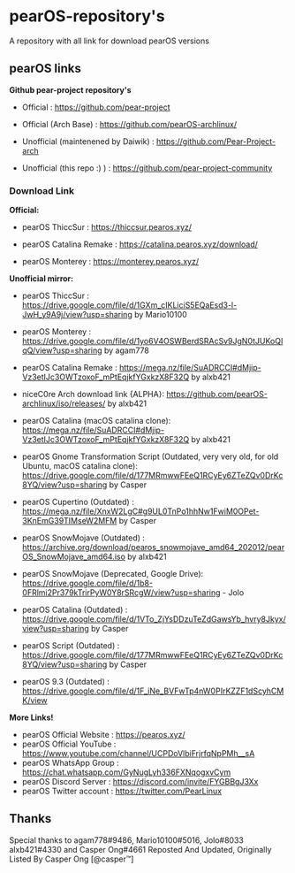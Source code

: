 # pearOS-repository's
A repository with all link for download pearOS versions

## pearOS links

<strong> Github pear-project repository's </strong>

- Official : https://github.com/pear-project

- Official (Arch Base) : https://github.com/pearOS-archlinux/

- Unofficial (maintenened by Daiwik) : https://github.com/Pear-Project-arch

- Unofficial (this repo :) ) : https://github.com/pear-project-community

<h3><strong> Download Link </strong></h3>

<strong> Official: </strong>
- pearOS ThiccSur : https://thiccsur.pearos.xyz/

- pearOS Catalina Remake : https://catalina.pearos.xyz/download/

- pearOS Monterey : https://monterey.pearos.xyz/

<strong> Unofficial mirror: </strong>

- pearOS ThiccSur : https://drive.google.com/file/d/1GXm_cIKLiciS5EQaEsd3-l-JwH_y9A9j/view?usp=sharing by Mario10100

- pearOS Monterey : https://drive.google.com/file/d/1yo6V4OSWBerdSRAcSv9JgN0tJUKoQIqQ/view?usp=sharing by agam778

- pearOS Catalina Remake : https://mega.nz/file/SuADRCCI#dMjip-Vz3etIJc3OWTzoxoF_mPtEqjkfYGxkzX8F32Q by alxb421

- niceC0re Arch download link {ALPHA}: https://github.com/pearOS-archlinux/iso/releases/ by alxb421

- pearOS Catalina (macOS catalina clone): https://mega.nz/file/SuADRCCI#dMjip-Vz3etIJc3OWTzoxoF_mPtEqjkfYGxkzX8F32Q by alxb421

- pearOS Gnome Transformation Script (Outdated, very very old, for old Ubuntu, macOS catalina clone): https://drive.google.com/file/d/177MRmwwFEeQ1RCyEy6ZTeZQv0DrKc8YQ/view?usp=sharing by Casper

- pearOS Cupertino (Outdated) : https://mega.nz/file/XnxW2LgC#g9UL0TnPo1hhNw1FwiM0OPet-3KnEmG39TIMseW2MFM by Casper

- pearOS SnowMojave (Outdated) : https://archive.org/download/pearos_snowmojave_amd64_202012/pearOS_SnowMojave_amd64.iso by alxb421

- pearOS SnowMojave (Deprecated, Google Drive): https://drive.google.com/file/d/1b8-0FRlmi2Pr379kTrirPyW0Y8rSRcgW/view?usp=sharing - Jolo

- pearOS Catalina (Outdated) : https://drive.google.com/file/d/1VTo_ZjYsDDzuTeZdGawsYb_hvry8Jkyx/view?usp=sharing by Casper

- pearOS Script (Outdated) : https://drive.google.com/file/d/177MRmwwFEeQ1RCyEy6ZTeZQv0DrKc8YQ/view?usp=sharing by Casper

- pearOS 9.3 (Outdated) : https://drive.google.com/file/d/1F_iNe_BVFwTp4nW0PIrKZZF1dScyhCMK/view

<strong> More Links! </strong>

- pearOS Official Website : https://pearos.xyz/
- pearOS Official YouTube : https://www.youtube.com/channel/UCPDoVlbiFrjrfqNpPMh__sA
- pearOS WhatsApp Group : https://chat.whatsapp.com/GyNugLyh336FXNqogxvCym
- pearOS Discord Server : https://discord.com/invite/FYGBBgJ3Xx
- pearOS Twitter account : https://twitter.com/PearLinux

## Thanks

Special thanks to agam778#9486, Mario10100#5016, Jolo#8033 alxb421#4330 and Casper Ong#4661
Reposted And Updated, Originally Listed By Casper Ong [@casper™] 
